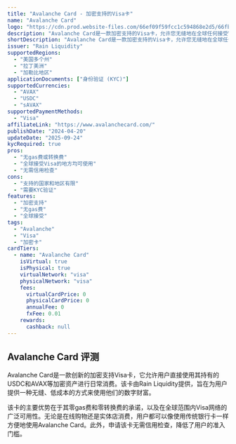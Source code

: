 ```yaml
---
title: "Avalanche Card - 加密支持的Visa卡"
name: "Avalanche Card"
logo: "https://cdn.prod.website-files.com/66ef09f59fcc1c594868e2d5/66fbe9677444a823c40c0a92_Logo.svg"
description: "Avalanche Card是一款加密支持的Visa卡，允许您无缝地在全球任何接受Visa的地方消费您的USDC和AVAX。"
shortDescription: "Avalanche Card是一款加密支持的Visa卡，允许您无缝地在全球任何接受Visa的地方消费您的USDC和AVAX。"
issuer: "Rain Liquidity"
supportedRegions:
  - "美国多个州"
  - "拉丁美洲"
  - "加勒比地区"
applicationDocuments: ["身份验证 (KYC)"]
supportedCurrencies:
  - "AVAX"
  - "USDC"
  - "sAVAX"
supportedPaymentMethods:
  - "Visa"
affiliateLink: "https://www.avalanchecard.com/"
publishDate: "2024-04-20"
updateDate: "2025-09-24"
kycRequired: true
pros:
  - "无gas费或转换费"
  - "全球接受Visa的地方均可使用"
  - "无需信用检查"
cons:
  - "支持的国家和地区有限"
  - "需要KYC验证"
features:
  - "加密支持"
  - "无gas费"
  - "全球接受"
tags:
  - "Avalanche"
  - "Visa"
  - "加密卡"
cardTiers:
  - name: "Avalanche Card"
    isVirtual: true
    isPhysical: true
    virtualNetwork: "visa"
    physicalNetwork: "visa"
    fees:
      virtualCardPrice: 0
      physicalCardPrice: 0
      annualFee: 0
      fxFee: 0.01
    rewards:
      cashback: null
---
```


## Avalanche Card 评测

Avalanche Card是一款创新的加密支持Visa卡，它允许用户直接使用其持有的USDC和AVAX等加密资产进行日常消费。该卡由Rain Liquidity提供，旨在为用户提供一种无缝、低成本的方式来使用他们的数字财富。

该卡的主要优势在于其零gas费和零转换费的承诺，以及在全球范围内Visa网络的广泛可用性。无论是在线购物还是实体店消费，用户都可以像使用传统银行卡一样方便地使用Avalanche Card。此外，申请该卡无需信用检查，降低了用户的准入门槛。